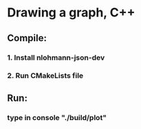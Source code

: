 <h1> Drawing a graph, C++ </h1>
<h2> Compile: </h2>
<h3> 1. Install nlohmann-json-dev </h3>
<h3> 2. Run CMakeLists file </h3>
<h2> Run: </h2>
<h3> type in console "./build/plot" </h3>
